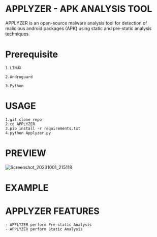 # **APPLYZER** - **APK ANALYSIS TOOL**

APPLYZER is an open-source malware analysis tool for detection of malicious android packages (APK) using static and pre-static analysis techniques.

# **Prerequisite**

    1.LINUX 

    2.Androguard

    3.Python

# **USAGE**
    1.git clone repo
    2.cd APPLYZER
    3.pip install -r requirements.txt
    4.python Applyzer.py

# **PREVIEW**
![Screenshot_20231001_215118](https://github.com/ClaMor21/APPLYZER/assets/118982205/f92e3880-c461-434b-aef1-f817717f6ed3)


# **EXAMPLE**

# **APPLYZER FEATURES**
    
    - APPLYZER perform Pre-static Analysis
    - APPLYZER perform Static Analysis
